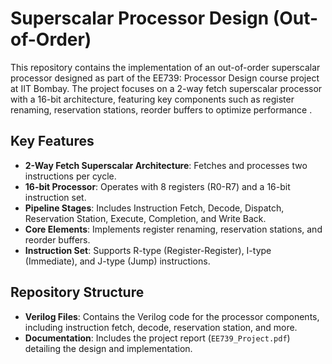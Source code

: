 # Superscalar Processor Design (Out-of-Order)

This repository contains the implementation of an out-of-order superscalar processor designed as part of the EE739: Processor Design course project at IIT Bombay. The project focuses on a 2-way fetch superscalar processor with a 16-bit architecture, featuring key components such as register renaming, reservation stations, reorder buffers to optimize performance .

## Key Features
- **2-Way Fetch Superscalar Architecture**: Fetches and processes two instructions per cycle.
- **16-bit Processor**: Operates with 8 registers (R0-R7) and a 16-bit instruction set.
- **Pipeline Stages**: Includes Instruction Fetch, Decode, Dispatch, Reservation Station, Execute, Completion, and Write Back.
- **Core Elements**: Implements register renaming, reservation stations, and reorder buffers.
- **Instruction Set**: Supports R-type (Register-Register), I-type (Immediate), and J-type (Jump) instructions.

## Repository Structure
- **Verilog Files**: Contains the Verilog code for the processor components, including instruction fetch, decode, reservation station, and more.
- **Documentation**: Includes the project report (`EE739_Project.pdf`) detailing the design and implementation.
